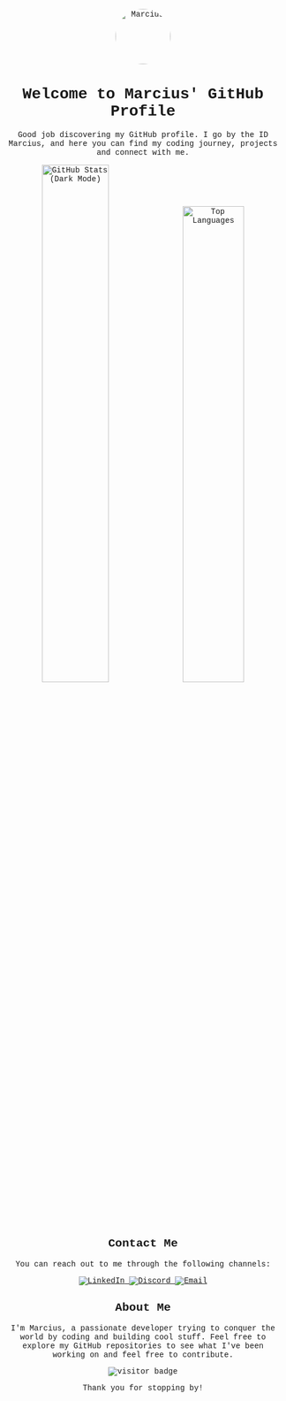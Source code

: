 <main  style="font-family: 'Courier New', monospace">
<p align="center">
  <img src="https://github.com/Marciustech.png" alt="Marcius" width="100" height="100" style="border-radius: 50%;" />
</p>
<h1 align="center">Welcome to Marcius' GitHub Profile</h1>
<p align="center">
  Good job discovering my GitHub profile. I go by the ID Marcius, and here you can find my coding journey, projects and connect with me.
</p>

<p align="center">
  <img src="https://github-readme-stats.vercel.app/api?username=Marciustech&show_icons=true&theme=tokyonight" alt="GitHub Stats (Dark Mode)" width="49%" />
  <img src="https://github-readme-stats.vercel.app/api/top-langs?username=Marciustech&theme=tokyonight&layout=compact&langs_count=8&card_width=320" alt="Top Languages" width="47%" />
</p>

<h2 align="center">Contact Me</h2>
<p align="center">
  You can reach out to me through the following channels:
</p>
<p align="center">
  <a href="https://www.linkedin.com/in/marcius-silva">
    <img src="https://img.shields.io/badge/-LinkedIn-0e76a8?style=flat&labelColor=0e76a8&logo=linkedin&logoColor=white" alt="LinkedIn" />
  </a>
  <a href="https://discordapp.com/users/830431949671104582">
    <img src="https://img.shields.io/badge/-Discord-7289DA?style=flat&labelColor=7289DA&logo=discord&logoColor=white" alt="Discord" />
  </a>
  <a href="mailto:mcmrcs@pm.me">
    <img src="https://img.shields.io/badge/-Email-6600cc?style=flat&labelColor=6600cc&logo=protonmail&logoColor=white" alt="Email" />
  </a>
</p>

<h2 align="center">About Me</h2>
<p align="center">
  I'm Marcius, a passionate developer trying to conquer the world by coding and building cool stuff. Feel free to explore my GitHub repositories to see what I've been working on and feel free to contribute.
</p> 

<p align="center">
  <img src="https://visitor-badge.glitch.me/badge?page_id=Marciustech.Marciustech" alt="visitor badge" />
</p>

<p align="center">
  Thank you for stopping by!
</p>
</main>